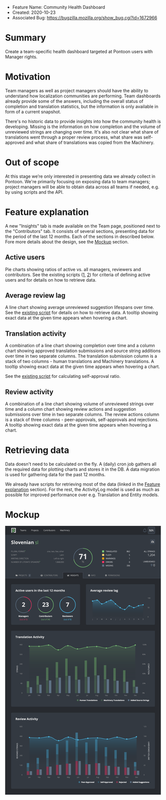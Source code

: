 - Feature Name: Community Health Dashboard
- Created: 2020-10-23
- Associated Bug: https://bugzilla.mozilla.org/show_bug.cgi?id=1672966

# Summary

Create a team-specific health dashboard targeted at Pontoon users with Manager rights.

# Motivation

Team managers as well as project managers should have the ability to understand how localization communities are performing. Team dashboards already provide some of the answers, including the overall status of completion and translation statistics, but the information is only available in form of a current snapshot.

There's no historic data to provide insights into how the community health is developing. Missing is the information on how completion and the volume of unreviewed strings are changing over time. It's also not clear what share of translations went through a proper review process, what share was self-approved and what share of translations was copied from the Machinery.

# Out of scope

At this stage we’re only interested in presenting data we already collect in Pontoon. We're primarily focusing on exposing data to team managers; project managers will be able to obtain data across all teams if needed, e.g. by using scripts and the API.

# Feature explanation

A new "Insights" tab is made available on the Team page, positioned next to the "Contributors" tab. It consists of several sections, presenting data for the period of the last 12 months. Each of the sections in described below. Fore more details about the design, see the [Mockup](#mockup) section.

## Active users

Pie charts showing ratios of active vs. all managers, reviewers and contributors. See the existing scripts ([1](https://github.com/flodolo/scripts/blob/master/pontoon/active_contributors.py), [2](https://github.com/flodolo/scripts/blob/master/pontoon/list_reviewers_with_contribution_stats.py)) for criteria of defining active users and for details on how to retrieve data.

## Average review lag

A line chart showing average unreviewed suggestion lifespans over time. See the [existing script](https://github.com/flodolo/scripts/blob/master/pontoon/unreviewed_suggestions_lifespan.py) for details on how to retrieve data. A tooltip showing exact data at the given time appears when hovering a chart.

## Translation activity

A combination of a line chart showing completion over time and a column chart showing approved translation submissions and source string additions over time in two separate columns. The translation submission column is a stack of two columns - human translations and Machinery translations. A tooltip showing exact data at the given time appears when hovering a chart.

See the [existing script](https://github.com/flodolo/scripts/blob/master/pontoon/self_approval_ratio.py) for calculating self-approval ratio.

## Review activity

A combination of a line chart showing volume of unreviewed strings over time and a column chart showing review actions and suggestion submissions over time in two separate columns. The review actions column is a stack of three columns - peer-approvals, self-approvals and rejections. A tooltip showing exact data at the given time appears when hovering a chart.

# Retrieving data

Data doesn't need to be calculated on the fly. A (daily) cron job gathers all the required data for plotting charts and stores it in the DB. A data migration is used for gathering data for the past 12 months.

We already have scripts for retrieving most of the data (linked in the [Feature explanation](#feature-explanation) section). For the rest, the ActivityLog model is used as much as possible for improved performance over e.g. Translation and Entity models.

# Mockup

![](0108/mockup.png)
